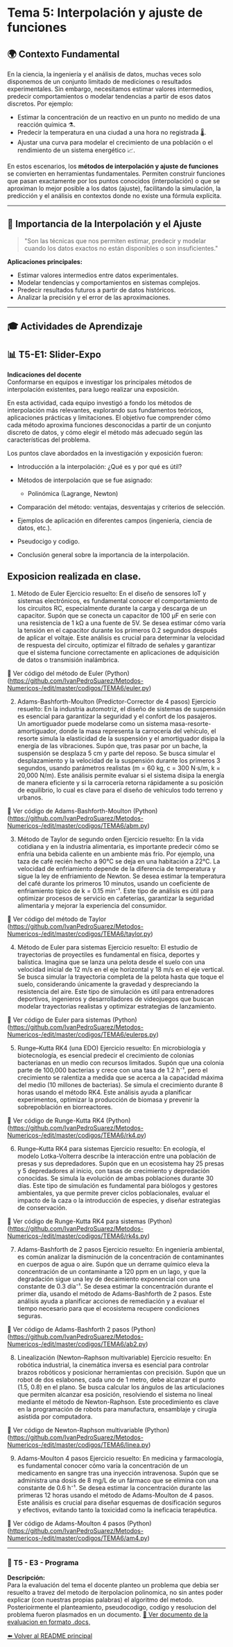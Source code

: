 # Tema 5: Interpolación y ajuste de funciones

## 🌍 Contexto Fundamental

En la ciencia, la ingeniería y el análisis de datos, muchas veces solo disponemos de un conjunto limitado de mediciones o resultados experimentales. Sin embargo, necesitamos estimar valores intermedios, predecir comportamientos o modelar tendencias a partir de esos datos discretos. Por ejemplo:

- Estimar la concentración de un reactivo en un punto no medido de una reacción química ⚗️.
- Predecir la temperatura en una ciudad a una hora no registrada 🌡️.
- Ajustar una curva para modelar el crecimiento de una población o el rendimiento de un sistema energético 📈.

En estos escenarios, los **métodos de interpolación y ajuste de funciones** se convierten en herramientas fundamentales. Permiten construir funciones que pasan exactamente por los puntos conocidos (interpolación) o que se aproximan lo mejor posible a los datos (ajuste), facilitando la simulación, la predicción y el análisis en contextos donde no existe una fórmula explícita.

---

## 📌 Importancia de la Interpolación y el Ajuste

> "Son las técnicas que nos permiten estimar, predecir y modelar cuando los datos exactos no están disponibles o son insuficientes."

**Aplicaciones principales:**
- Estimar valores intermedios entre datos experimentales.
- Modelar tendencias y comportamientos en sistemas complejos.
- Predecir resultados futuros a partir de datos históricos.
- Analizar la precisión y el error de las aproximaciones.

---


## 🎓 Actividades de Aprendizaje

## 📊 T5-E1: Slider-Expo

**Indicaciones del docente**  
Conformarse en equipos e investigar los principales métodos de interpolación existentes, para luego realizar una exposición.

En esta actividad, cada equipo investigó a fondo los métodos de interpolación más relevantes, explorando sus fundamentos teóricos, aplicaciones prácticas y limitaciones. El objetivo fue comprender cómo cada método aproxima funciones desconocidas a partir de un conjunto discreto de datos, y cómo elegir el método más adecuado según las características del problema.

Los puntos clave abordados en la investigación y exposición fueron:

- Introducción a la interpolación: ¿Qué es y por qué es útil?
- Métodos de interpolación que se fue asignado:
    
    - Polinómica (Lagrange, Newton)
  
- Comparación del método: ventajas, desventajas y criterios de selección.
- Ejemplos de aplicación en diferentes campos (ingeniería, ciencia de datos, etc.).
- Pseudocigo y codigo.
- Conclusión general sobre la importancia de la interpolación.

Exposicion realizada en clase.
---
1. Método de Euler
Ejercicio resuelto:
En el diseño de sensores IoT y sistemas electrónicos, es fundamental conocer el comportamiento de los circuitos RC, especialmente durante la carga y descarga de un capacitor. Supón que se conecta un capacitor de 100 μF en serie con una resistencia de 1 kΩ a una fuente de 5V. Se desea estimar cómo varía la tensión en el capacitor durante los primeros 0.2 segundos después de aplicar el voltaje. Este análisis es crucial para determinar la velocidad de respuesta del circuito, optimizar el filtrado de señales y garantizar que el sistema funcione correctamente en aplicaciones de adquisición de datos o transmisión inalámbrica.

🔗 Ver código del método de Euler (Python) (https://github.com/IvanPedroSuarez/Metodos-Numericos-/edit/master/codigos/TEMA6/euler.py)

2. Adams-Bashforth-Moulton (Predictor-Corrector de 4 pasos)
Ejercicio resuelto:
En la industria automotriz, el diseño de sistemas de suspensión es esencial para garantizar la seguridad y el confort de los pasajeros. Un amortiguador puede modelarse como un sistema masa-resorte-amortiguador, donde la masa representa la carrocería del vehículo, el resorte simula la elasticidad de la suspensión y el amortiguador disipa la energía de las vibraciones. Supón que, tras pasar por un bache, la suspensión se desplaza 5 cm y parte del reposo. Se busca simular el desplazamiento y la velocidad de la suspensión durante los primeros 3 segundos, usando parámetros realistas (m = 60 kg, c = 300 N·s/m, k = 20,000 N/m). Este análisis permite evaluar si el sistema disipa la energía de manera eficiente y si la carrocería retorna rápidamente a su posición de equilibrio, lo cual es clave para el diseño de vehículos todo terreno y urbanos.

🔗 Ver código de Adams-Bashforth-Moulton (Python) (https://github.com/IvanPedroSuarez/Metodos-Numericos-/edit/master/codigos/TEMA6/abm.py)

3. Método de Taylor de segundo orden
Ejercicio resuelto:
En la vida cotidiana y en la industria alimentaria, es importante predecir cómo se enfría una bebida caliente en un ambiente más frío. Por ejemplo, una taza de café recién hecho a 90°C se deja en una habitación a 22°C. La velocidad de enfriamiento depende de la diferencia de temperatura y sigue la ley de enfriamiento de Newton. Se desea estimar la temperatura del café durante los primeros 10 minutos, usando un coeficiente de enfriamiento típico de k = 0.15 min⁻¹. Este tipo de análisis es útil para optimizar procesos de servicio en cafeterías, garantizar la seguridad alimentaria y mejorar la experiencia del consumidor.

🔗 Ver código del método de Taylor (https://github.com/IvanPedroSuarez/Metodos-Numericos-/edit/master/codigos/TEMA6/taylor.py)


4. Método de Euler para sistemas
Ejercicio resuelto:
El estudio de trayectorias de proyectiles es fundamental en física, deportes y balística. Imagina que se lanza una pelota desde el suelo con una velocidad inicial de 12 m/s en el eje horizontal y 18 m/s en el eje vertical. Se busca simular la trayectoria completa de la pelota hasta que toque el suelo, considerando únicamente la gravedad y despreciando la resistencia del aire. Este tipo de simulación es útil para entrenadores deportivos, ingenieros y desarrolladores de videojuegos que buscan modelar trayectorias realistas y optimizar estrategias de lanzamiento.

🔗 Ver código de Euler para sistemas (Python)(https://github.com/IvanPedroSuarez/Metodos-Numericos-/edit/master/codigos/TEMA6/eulerps.py)

5. Runge–Kutta RK4 (una EDO)
Ejercicio resuelto:
En microbiología y biotecnología, es esencial predecir el crecimiento de colonias bacterianas en un medio con recursos limitados. Supón que una colonia parte de 100,000 bacterias y crece con una tasa de 1.2 h⁻¹, pero el crecimiento se ralentiza a medida que se acerca a la capacidad máxima del medio (10 millones de bacterias). Se simula el crecimiento durante 8 horas usando el método RK4. Este análisis ayuda a planificar experimentos, optimizar la producción de biomasa y prevenir la sobrepoblación en biorreactores.

🔗 Ver código de Runge-Kutta RK4 (Python)(https://github.com/IvanPedroSuarez/Metodos-Numericos-/edit/master/codigos/TEMA6/rk4.py)

6. Runge–Kutta RK4 para sistemas
Ejercicio resuelto:
En ecología, el modelo Lotka-Volterra describe la interacción entre una población de presas y sus depredadores. Supón que en un ecosistema hay 25 presas y 5 depredadores al inicio, con tasas de crecimiento y depredación conocidas. Se simula la evolución de ambas poblaciones durante 30 días. Este tipo de simulación es fundamental para biólogos y gestores ambientales, ya que permite prever ciclos poblacionales, evaluar el impacto de la caza o la introducción de especies, y diseñar estrategias de conservación.

🔗 Ver código de Runge-Kutta RK4 para sistemas (Python) (https://github.com/IvanPedroSuarez/Metodos-Numericos-/edit/master/codigos/TEMA6/rk4s.py)

7. Adams-Bashforth de 2 pasos
Ejercicio resuelto:
En ingeniería ambiental, es común analizar la disminución de la concentración de contaminantes en cuerpos de agua o aire. Supón que un derrame químico eleva la concentración de un contaminante a 120 ppm en un lago, y que la degradación sigue una ley de decaimiento exponencial con una constante de 0.3 día⁻¹. Se desea estimar la concentración durante el primer día, usando el método de Adams-Bashforth de 2 pasos. Este análisis ayuda a planificar acciones de remediación y a evaluar el tiempo necesario para que el ecosistema recupere condiciones seguras.

🔗 Ver código de Adams-Bashforth 2 pasos (Python) (https://github.com/IvanPedroSuarez/Metodos-Numericos-/edit/master/codigos/TEMA6/ab2.py)

8. Linealización (Newton–Raphson multivariable)
Ejercicio resuelto:
En robótica industrial, la cinemática inversa es esencial para controlar brazos robóticos y posicionar herramientas con precisión. Supón que un robot de dos eslabones, cada uno de 1 metro, debe alcanzar el punto (1.5, 0.8) en el plano. Se busca calcular los ángulos de las articulaciones que permiten alcanzar esa posición, resolviendo el sistema no lineal mediante el método de Newton-Raphson. Este procedimiento es clave en la programación de robots para manufactura, ensamblaje y cirugía asistida por computadora.

🔗 Ver código de Newton-Raphson multivariable (Python)(https://github.com/IvanPedroSuarez/Metodos-Numericos-/edit/master/codigos/TEMA6/linea.py)

9. Adams-Moulton 4 pasos
Ejercicio resuelto:
En medicina y farmacología, es fundamental conocer cómo varía la concentración de un medicamento en sangre tras una inyección intravenosa. Supón que se administra una dosis de 8 mg/L de un fármaco que se elimina con una constante de 0.6 h⁻¹. Se desea estimar la concentración durante las primeras 12 horas usando el método de Adams-Moulton de 4 pasos. Este análisis es crucial para diseñar esquemas de dosificación seguros y efectivos, evitando tanto la toxicidad como la ineficacia terapéutica.

🔗 Ver código de Adams-Moulton 4 pasos (Python) (https://github.com/IvanPedroSuarez/Metodos-Numericos-/edit/master/codigos/TEMA6/am4.py)


---

### 🚀 T5 - E3  -  Programa 

**Descripción:**  
Para la evaluación del tema el docente planteo un problema que debia ser resuelto a travez del metodo de iterpolacion polinomica, no sin antes poder
explicar (con nuestras propias palabras) el algoritmo del metodo. Posterioirmente el planteamiento, pseudocodigo, codigo y resolucion del problema fueron plasmados en un documento.
[🔗 Ver documento de la evaluacion en formato .docs, ](https://docs.google.com/document/d/1dbSx0OTLwGttwcV7lvidtpZdW-mco7OTFTi_u1A4z-U/edit?usp=sharing)





[⬅️ Volver al README principal](../README.md)
